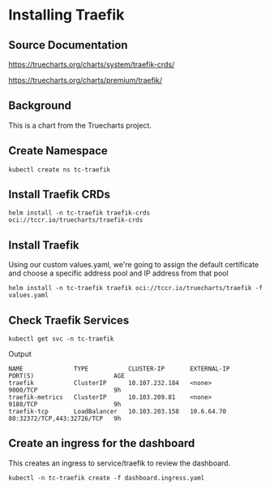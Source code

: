 # Installing Traefik

## Source Documentation
https://truecharts.org/charts/system/traefik-crds/

https://truecharts.org/charts/premium/traefik/

## Background
This is a chart from the Truecharts project.

## Create Namespace
```
kubectl create ns tc-traefik
```

## Install Traefik CRDs
```
helm install -n tc-traefik traefik-crds oci://tccr.io/truecharts/traefik-crds
```

## Install Traefik
Using our custom values.yaml, we're going to assign the default certificate and choose a specific address pool and IP address from that pool
```
helm install -n tc-traefik traefik oci://tccr.io/truecharts/traefik -f values.yaml
```

## Check Traefik Services
```
kubectl get svc -n tc-traefik
```
Output
```
NAME              TYPE           CLUSTER-IP       EXTERNAL-IP   PORT(S)                      AGE
traefik           ClusterIP      10.107.232.184   <none>        9000/TCP                     9h
traefik-metrics   ClusterIP      10.103.209.81    <none>        9180/TCP                     9h
traefik-tcp       LoadBalancer   10.103.203.158   10.6.64.70    80:32372/TCP,443:32726/TCP   9h
```

## Create an ingress for the dashboard
This creates an ingress to service/traefik to review the dashboard.
```
kubectl -n tc-traefik create -f dashboard.ingress.yaml
```

